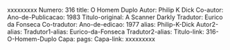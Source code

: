 xxxxxxxxx
Numero: 316
title: O Homem Duplo
Autor: Philip K Dick
Co-autor: 
Ano-de-Publicacao: 1983
Titulo-original: A Scanner Darkly
Tradutor: Eurico da Fonseca
Co-tradutor: 
Ano-de-edicao: 1977
alias: Philip-K-Dick
Autor2-alias: 
Tradutor1-alias: Eurico-da-Fonseca
Tradutor2-alias: 
Titulo-link: 316-O-Homem-Duplo
Capa: 
pags: 
Capa-link: 
xxxxxxxxx